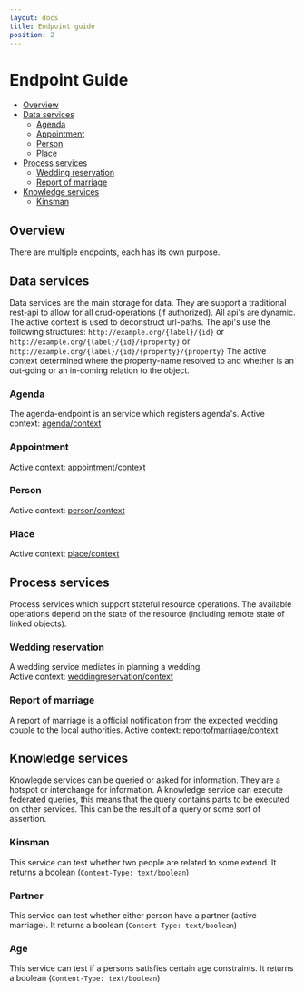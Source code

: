 ```yaml
---
layout: docs
title: Endpoint guide
position: 2
---
```


# Endpoint Guide
* [Overview](#overview)
* [Data services](#data-services)
  * [Agenda](#agenda)
  * [Appointment](#appointment)
  * [Person](#person)
  * [Place](#place)
* [Process services](#process-services)
  * [Wedding reservation](#wedding-reservation)
  * [Report of marriage](#report-of-marriage)
* [Knowledge services](#knowledge-services)
  * [Kinsman](#kinsman-service)
  
## Overview
There are multiple endpoints, each has its own purpose. 
## Data services
Data services are the main storage for data. 
They are support a traditional rest-api to allow for all crud-operations (if authorized).
All api's are dynamic. The active context is used to deconstruct url-paths. The api's use the following structures:
```http://example.org/{label}/{id}``` or
```http://example.org/{label}/{id}/{property}``` or
```http://example.org/{label}/{id}/{property}/{property}```
The active context determined where the property-name resolved to and whether is an out-going or an in-coming relation to the object.

### Agenda
The agenda-endpoint is an service which registers agenda's.
Active context: [agenda/context](http://api.convenantgemeenten.nl/agenda/context)

### Appointment
Active context: [appointment/context](http://api.convenantgemeenten.nl/appointment/context)

### Person
Active context: [person/context](http://api.convenantgemeenten.nl/person/context)

### Place
Active context: [place/context](http://api.convenantgemeenten.nl/place/context)


## Process services
Process services which support stateful resource operations. 
The available operations depend on the state of the resource (including remote state of linked objects). 
### Wedding reservation
A wedding service mediates in planning a wedding.  
Active context: [weddingreservation/context](http://api.convenantgemeenten.nl/weddingreservation/context)
### Report of marriage
A report of marriage is a official notification from the expected wedding couple to the local authorities.
Active context: [reportofmarriage/context](http://api.convenantgemeenten.nl/reportofmarriage/context)

## Knowledge services
Knowlegde services can be queried or asked for information. They are a hotspot or interchange for information. 
A knowledge service can execute federated queries, this means that the query contains parts to be executed on other services. 
This can be the result of a query or some sort of assertion.
### Kinsman
This service can test whether two people are related to some extend. 
It returns a boolean (```Content-Type: text/boolean```)
### Partner
This service can test whether either person have a partner (active marriage).
It returns a boolean (```Content-Type: text/boolean```)
### Age
This service can test if a persons satisfies certain age constraints.
It returns a boolean (```Content-Type: text/boolean```)